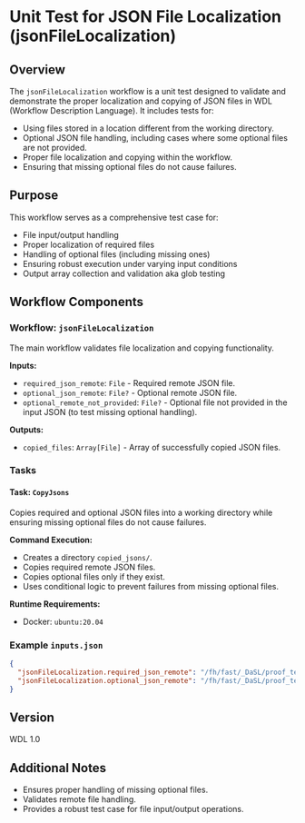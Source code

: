 # Unit Test for JSON File Localization (jsonFileLocalization)

## Overview
The `jsonFileLocalization` workflow is a unit test designed to validate and demonstrate the proper localization and copying of JSON files in WDL (Workflow Description Language). It includes tests for:

- Using files stored in a location different from the working directory.
- Optional JSON file handling, including cases where some optional files are not provided.
- Proper file localization and copying within the workflow.
- Ensuring that missing optional files do not cause failures.

## Purpose
This workflow serves as a comprehensive test case for:
- File input/output handling
- Proper localization of required files
- Handling of optional files (including missing ones)
- Ensuring robust execution under varying input conditions
- Output array collection and validation aka glob testing

## Workflow Components

### Workflow: `jsonFileLocalization`
The main workflow validates file localization and copying functionality.

**Inputs:**
- `required_json_remote`: `File` - Required remote JSON file.
- `optional_json_remote`: `File?` - Optional remote JSON file.
- `optional_remote_not_provided`: `File?` - Optional file not provided in the input JSON (to test missing optional handling).

**Outputs:**
- `copied_files`: `Array[File]` - Array of successfully copied JSON files.

### Tasks

#### Task: `CopyJsons`
Copies required and optional JSON files into a working directory while ensuring missing optional files do not cause failures.

**Command Execution:**
- Creates a directory `copied_jsons/`.
- Copies required remote JSON files.
- Copies optional files only if they exist.
- Uses conditional logic to prevent failures from missing optional files.

**Runtime Requirements:**
- Docker: `ubuntu:20.04`


### Example `inputs.json`
```json
{
  "jsonFileLocalization.required_json_remote": "/fh/fast/_DaSL/proof_testing/jsonFilelocalization/local_remote_required_file_2.txt",
  "jsonFileLocalization.optional_json_remote": "/fh/fast/_DaSL/proof_testing/jsonFilelocalization/local_remote_optional_file_2.txt"
}
```

## Version
WDL 1.0

## Additional Notes
- Ensures proper handling of missing optional files.
- Validates remote file handling.
- Provides a robust test case for file input/output operations.

